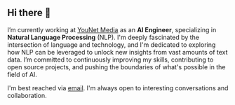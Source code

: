 ## Hi there 👋
 
I’m currently working at [YouNet Media](https://www.linkedin.com/company/younet-media/) as an **AI Engineer**, specializing in **Natural Language Processing** (NLP). I'm deeply fascinated by the intersection of language and technology, and I'm dedicated to exploring how NLP can be leveraged to unlock new insights from vast amounts of text data. I’m committed to continuously improving my skills, contributing to open source projects, and pushing the boundaries of what's possible in the field of AI.

I'm best reached via [email](mailto:ngocdung8008@gmail.com). I'm always open to interesting conversations and collaboration.
